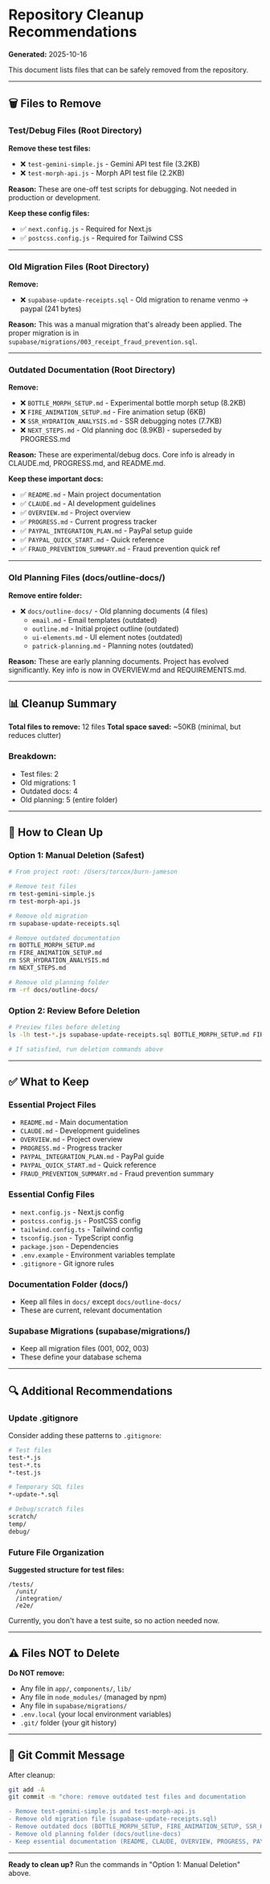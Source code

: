 # Repository Cleanup Recommendations

**Generated:** 2025-10-16

This document lists files that can be safely removed from the repository.

---

## 🗑️ Files to Remove

### Test/Debug Files (Root Directory)

**Remove these test files:**
- ❌ `test-gemini-simple.js` - Gemini API test file (3.2KB)
- ❌ `test-morph-api.js` - Morph API test file (2.2KB)

**Reason:** These are one-off test scripts for debugging. Not needed in production or development.

**Keep these config files:**
- ✅ `next.config.js` - Required for Next.js
- ✅ `postcss.config.js` - Required for Tailwind CSS

---

### Old Migration Files (Root Directory)

**Remove:**
- ❌ `supabase-update-receipts.sql` - Old migration to rename venmo → paypal (241 bytes)

**Reason:** This was a manual migration that's already been applied. The proper migration is in `supabase/migrations/003_receipt_fraud_prevention.sql`.

---

### Outdated Documentation (Root Directory)

**Remove:**
- ❌ `BOTTLE_MORPH_SETUP.md` - Experimental bottle morph setup (8.2KB)
- ❌ `FIRE_ANIMATION_SETUP.md` - Fire animation setup (6KB)
- ❌ `SSR_HYDRATION_ANALYSIS.md` - SSR debugging notes (7.7KB)
- ❌ `NEXT_STEPS.md` - Old planning doc (8.9KB) - superseded by PROGRESS.md

**Reason:** These are experimental/debug docs. Core info is already in CLAUDE.md, PROGRESS.md, and README.md.

**Keep these important docs:**
- ✅ `README.md` - Main project documentation
- ✅ `CLAUDE.md` - AI development guidelines
- ✅ `OVERVIEW.md` - Project overview
- ✅ `PROGRESS.md` - Current progress tracker
- ✅ `PAYPAL_INTEGRATION_PLAN.md` - PayPal setup guide
- ✅ `PAYPAL_QUICK_START.md` - Quick reference
- ✅ `FRAUD_PREVENTION_SUMMARY.md` - Fraud prevention quick ref

---

### Old Planning Files (docs/outline-docs/)

**Remove entire folder:**
- ❌ `docs/outline-docs/` - Old planning documents (4 files)
  - `email.md` - Email templates (outdated)
  - `outline.md` - Initial project outline (outdated)
  - `ui-elements.md` - UI element notes (outdated)
  - `patrick-planning.md` - Planning notes (outdated)

**Reason:** These are early planning documents. Project has evolved significantly. Key info is now in OVERVIEW.md and REQUIREMENTS.md.

---

## 📊 Cleanup Summary

**Total files to remove:** 12 files
**Total space saved:** ~50KB (minimal, but reduces clutter)

### Breakdown:
- Test files: 2
- Old migrations: 1
- Outdated docs: 4
- Old planning: 5 (entire folder)

---

## 🚀 How to Clean Up

### Option 1: Manual Deletion (Safest)

```bash
# From project root: /Users/torcox/burn-jameson

# Remove test files
rm test-gemini-simple.js
rm test-morph-api.js

# Remove old migration
rm supabase-update-receipts.sql

# Remove outdated documentation
rm BOTTLE_MORPH_SETUP.md
rm FIRE_ANIMATION_SETUP.md
rm SSR_HYDRATION_ANALYSIS.md
rm NEXT_STEPS.md

# Remove old planning folder
rm -rf docs/outline-docs/
```

### Option 2: Review Before Deletion

```bash
# Preview files before deleting
ls -lh test-*.js supabase-update-receipts.sql BOTTLE_MORPH_SETUP.md FIRE_ANIMATION_SETUP.md SSR_HYDRATION_ANALYSIS.md NEXT_STEPS.md

# If satisfied, run deletion commands above
```

---

## ✅ What to Keep

### Essential Project Files
- `README.md` - Main documentation
- `CLAUDE.md` - Development guidelines
- `OVERVIEW.md` - Project overview
- `PROGRESS.md` - Progress tracker
- `PAYPAL_INTEGRATION_PLAN.md` - PayPal guide
- `PAYPAL_QUICK_START.md` - Quick reference
- `FRAUD_PREVENTION_SUMMARY.md` - Fraud prevention summary

### Essential Config Files
- `next.config.js` - Next.js config
- `postcss.config.js` - PostCSS config
- `tailwind.config.ts` - Tailwind config
- `tsconfig.json` - TypeScript config
- `package.json` - Dependencies
- `.env.example` - Environment variables template
- `.gitignore` - Git ignore rules

### Documentation Folder (docs/)
- Keep all files in `docs/` except `docs/outline-docs/`
- These are current, relevant documentation

### Supabase Migrations (supabase/migrations/)
- Keep all migration files (001, 002, 003)
- These define your database schema

---

## 🔍 Additional Recommendations

### Update .gitignore

Consider adding these patterns to `.gitignore`:

```bash
# Test files
test-*.js
test-*.ts
*-test.js

# Temporary SQL files
*-update-*.sql

# Debug/scratch files
scratch/
temp/
debug/
```

### Future File Organization

**Suggested structure for test files:**
```
/tests/
  /unit/
  /integration/
  /e2e/
```

Currently, you don't have a test suite, so no action needed now.

---

## ⚠️ Files NOT to Delete

**Do NOT remove:**
- Any file in `app/`, `components/`, `lib/`
- Any file in `node_modules/` (managed by npm)
- Any file in `supabase/migrations/`
- `.env.local` (your local environment variables)
- `.git/` folder (your git history)

---

## 📝 Git Commit Message

After cleanup:

```bash
git add -A
git commit -m "chore: remove outdated test files and documentation

- Remove test-gemini-simple.js and test-morph-api.js
- Remove old migration file (supabase-update-receipts.sql)
- Remove outdated docs (BOTTLE_MORPH_SETUP, FIRE_ANIMATION_SETUP, SSR_HYDRATION_ANALYSIS, NEXT_STEPS)
- Remove old planning folder (docs/outline-docs)
- Keep essential documentation (README, CLAUDE, OVERVIEW, PROGRESS, PAYPAL guides, FRAUD_PREVENTION)"
```

---

**Ready to clean up?** Run the commands in "Option 1: Manual Deletion" above.
